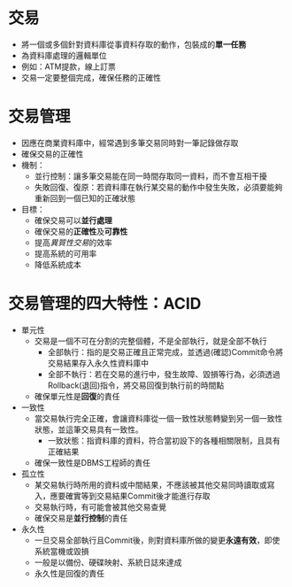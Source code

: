 # 交易
- 將一個或多個針對資料庫從事資料存取的動作，包裝成的**單一任務**
- 為資料庫處理的邏輯單位
- 例如：ATM提款，線上訂票
- 交易一定要整個完成，確保任務的正確性

# 交易管理
- 因應在商業資料庫中，經常遇到多筆交易同時對一筆記錄做存取
- 確保交易的正確性
- 機制：
    - 並行控制：讓多筆交易能在同一時間存取同一資料，而不會互相干擾
    - 失敗回復、復原：若資料庫在執行某交易的動作中發生失敗，必須要能夠重新回到一個已知的正確狀態
- 目標：
    - 確保交易可以**並行處理**
    - 確保交易的**正確性**及**可靠性**
    - 提高*異質性交易*的效率
    - 提高系統的可用率
    - 降低系統成本

# 交易管理的四大特性：ACID
- 單元性
    - 交易是一個不可在分割的完整個體，不是全部執行，就是全部不執行
        - 全部執行：指的是交易正確且正常完成，並透過(確認)Commit命令將交易結果存入永久性資料庫中
        - 全部不執行：若在交易的進行中，發生故障、毀損等行為，必須透過Rollback(退回)指令，將交易回復到執行前的時間點
    - 確保單元性是**回復**的責任
- 一致性
    - 當交易執行完全正確，會讓資料庫從一個一致性狀態轉變到另一個一致性狀態，並這筆交易具有一致性。
        - 一致狀態：指資料庫的資料，符合當初設下的各種相關限制，且具有正確結果
    - 確保一致性是DBMS工程師的責任
- 孤立性
    - 某交易執行時所用的資料或中間結果，不應該被其他交易同時讀取或寫入，應要確實等到交易結果Commit後才能進行存取
    - 交易執行時，有可能會被其他交易查覺
    - 確保交易是**並行控制**的責任
- 永久性
    - 一旦交易全部執行且Commit後，則對資料庫所做的變更**永遠有效**，即使系統當機或毀損
    - 一般是以備份、硬碟映射、系統日誌來達成
    - 永久性是回復的責任
